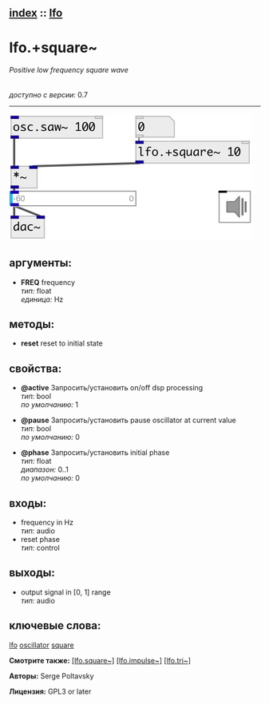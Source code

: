 [index](index.html) :: [lfo](category_lfo.html)
---

# lfo.+square~

###### Positive low frequency square wave

*доступно с версии:* 0.7

---




[![example](../examples/img/lfo.%2Bsquare~.jpg)](../examples/pd/lfo.%2Bsquare~.pd)



## аргументы:

* **FREQ**
frequency<br>
_тип:_ float<br>
_единица:_ Hz<br>



## методы:

* **reset**
reset to initial state<br>




## свойства:

* **@active** 
Запросить/установить on/off dsp processing<br>
_тип:_ bool<br>
_по умолчанию:_ 1<br>

* **@pause** 
Запросить/установить pause oscillator at current value<br>
_тип:_ bool<br>
_по умолчанию:_ 0<br>

* **@phase** 
Запросить/установить initial phase<br>
_тип:_ float<br>
_диапазон:_ 0..1<br>
_по умолчанию:_ 0<br>



## входы:

* frequency in Hz<br>
_тип:_ audio
* reset phase<br>
_тип:_ control



## выходы:

* output signal in [0, 1] range<br>
_тип:_ audio



## ключевые слова:

[lfo](keywords/lfo.html)
[oscillator](keywords/oscillator.html)
[square](keywords/square.html)



**Смотрите также:**
[\[lfo.square~\]](lfo.square~.html)
[\[lfo.impulse~\]](lfo.impulse~.html)
[\[lfo.tri~\]](lfo.tri~.html)




**Авторы:** Serge Poltavsky




**Лицензия:** GPL3 or later





